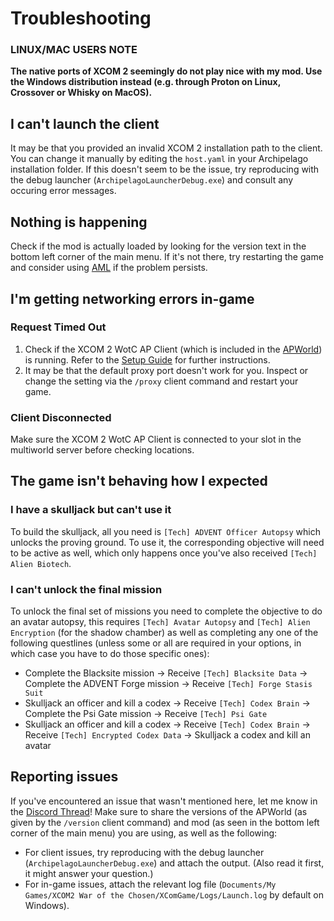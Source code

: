 # Troubleshooting

### LINUX/MAC USERS NOTE

**The native ports of XCOM 2 seemingly do not play nice with my mod. Use the Windows distribution instead (e.g. through Proton on Linux, Crossover or Whisky on MacOS).**

## I can't launch the client

It may be that you provided an invalid XCOM 2 installation path to the client. You can change it manually by editing the `host.yaml` in your Archipelago installation folder. If this doesn't seem to be the issue, try reproducing with the debug launcher (`ArchipelagoLauncherDebug.exe`) and consult any occuring error messages.

## Nothing is happening

Check if the mod is actually loaded by looking for the version text in the bottom left corner of the main menu. If it's not there, try restarting the game and consider using [AML](https://github.com/X2CommunityCore/xcom2-launcher) if the problem persists.

## I'm getting networking errors in-game

### Request Timed Out

1. Check if the XCOM 2 WotC AP Client (which is included in the [APWorld](https://github.com/MaxReinstadler/X2WOTCArchipelago/releases)) is running. Refer to the [Setup Guide](https://github.com/MaxReinstadler/X2WOTCArchipelago/blob/main/worlds/x2wotc/docs/setup_en.md) for further instructions.
2. It may be that the default proxy port doesn't work for you. Inspect or change the setting via the `/proxy` client command and restart your game.

### Client Disconnected

Make sure the XCOM 2 WotC AP Client is connected to your slot in the multiworld server before checking locations.

## The game isn't behaving how I expected

### I have a skulljack but can't use it

To build the skulljack, all you need is `[Tech] ADVENT Officer Autopsy` which unlocks the proving ground. To use it, the corresponding objective will need to be active as well, which only happens once you've also received `[Tech] Alien Biotech`.

### I can't unlock the final mission

To unlock the final set of missions you need to complete the objective to do an avatar autopsy, this requires `[Tech] Avatar Autopsy` and `[Tech] Alien Encryption` (for the shadow chamber) as well as completing any one of the following questlines (unless some or all are required in your options, in which case you have to do those specific ones):
- Complete the Blacksite mission -> Receive `[Tech] Blacksite Data` -> Complete the ADVENT Forge mission -> Receive `[Tech] Forge Stasis Suit`
- Skulljack an officer and kill a codex -> Receive `[Tech] Codex Brain` -> Complete the Psi Gate mission -> Receive `[Tech] Psi Gate`
- Skulljack an officer and kill a codex -> Receive `[Tech] Codex Brain` -> Receive `[Tech] Encrypted Codex Data` -> Skulljack a codex and kill an avatar

## Reporting issues

If you've encountered an issue that wasn't mentioned here, let me know in the [Discord Thread](https://discord.com/channels/731205301247803413/1037751568700805141)! Make sure to share the versions of the APWorld (as given by the `/version` client command) and mod (as seen in the bottom left corner of the main menu) you are using, as well as the following:
- For client issues, try reproducing with the debug launcher (`ArchipelagoLauncherDebug.exe`) and attach the output. (Also read it first, it might answer your question.)
- For in-game issues, attach the relevant log file (`Documents/My Games/XCOM2 War of the Chosen/XComGame/Logs/Launch.log` by default on Windows).
